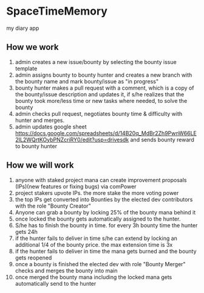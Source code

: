 # SpaceTimeMemory
my diary app

## How we work 

1.  admin creates a new issue/bounty by selecting the bounty issue template
2.  admin assigns bounty to bounty hunter and creates a new branch with the bounty name and mark bounty/issue as "in progress"
3.  bounty hunter makes a pull request with a comment, which is a copy of the bounty/issue description and updates it, if s/he realizes that the bounty took more/less time or new tasks where needed, to solve the bounty
4.  admin checks pull request, negotiates bounty time & difficulty with hunter and merges.
5.  admin updates google sheet https://docs.google.com/spreadsheets/d/14B20q_MdBr2Zh9PwnW66LE2IL2WQrtKOybPNZcriRY0/edit?usp=drivesdk and sends bounty reward to bounty hunter 

## How we will work 

1. anyone with staked project mana can create improvement proposals (IPs)(new features or fixing bugs) via comPower
2. project stakers upvote IPs. the more stake the more voting power
3. the top IPs get converted into Bounties by the elected dev contributors with the role "Bounty Creator"
4. Anyone can grab a bounty by locking 25% of the bounty mana behind it
5. once locked the bounty gets automatically assigned to the hunter. 
6. S/he has to finish the bounty in time. for every 3h bounty time the hunter gets 24h 
7. if the hunter fails to deliver in time s/he can extend by locking an additional 1/4 of the bounty price. the max extension time is 3x
8. if the hunter fails to deliver in time the mana gets burned and the bounty gets reopened 
9. once a bounty is finished the elected dev with role "Bounty Merger" checks and merges the bounty into main
10. once merged the bounty mana including the locked mana gets automatically send to the hunter 
